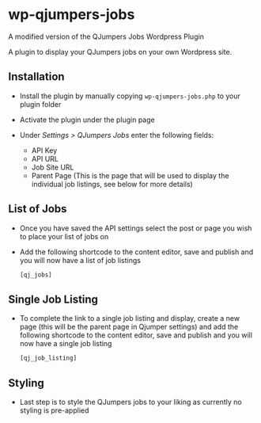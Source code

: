 # wp-qjumpers-jobs

A modified version of the QJumpers Jobs Wordpress Plugin

A plugin to display your QJumpers jobs on your own Wordpress site.

## Installation

- Install the plugin by manually copying `wp-qjumpers-jobs.php` to your plugin folder
- Activate the plugin under the plugin page
- Under _Settings > QJumpers Jobs_ enter the following fields:

  - API Key
  - API URL
  - Job Site URL
  - Parent Page (This is the page that will be used to display the individual job listings, see below for more details)

## List of Jobs

- Once you have saved the API settings select the post or page you wish to place your list of jobs on
- Add the following shortcode to the content editor, save and publish and you will now have a list of job listings

  ```php
  [qj_jobs]
  ```

## Single Job Listing

- To complete the link to a single job listing and display, create a new page (this will be the parent page in Qjumper settings) and add the following shortcode to the content editor, save and publish and you will now have a single job listing

  ```php
  [qj_job_listing]
  ```

## Styling

- Last step is to style the QJumpers jobs to your liking as currently no styling is pre-applied
